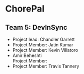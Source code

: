 # ChorePal


## Team 5: DevlnSync

<ul>
<li>Project lead: Chandler Garrett</li>
<li>Project Member: Jatin Kumar</li>
<li>Project Member: Kevin Villatoro</li>
<li>Amir Beheshti</li>Project Member: 
<li>Project Member: Travis Tannery</li>
</ul>


